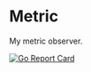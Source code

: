 # Metric

My metric observer.

[![Go Report Card](https://goreportcard.com/badge/github.com/bysslord/mertic)](https://goreportcard.com/report/github.com/bysslord/mertic)
